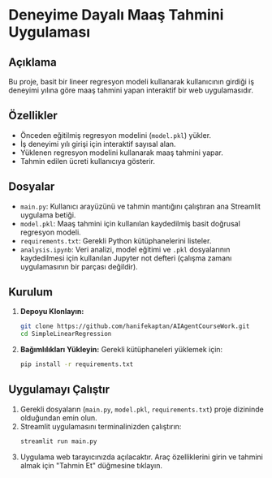 # Deneyime Dayalı Maaş Tahmini Uygulaması

## Açıklama

Bu proje, basit bir lineer regresyon modeli kullanarak kullanıcının girdiği iş deneyimi yılına göre maaş tahmini yapan interaktif bir web uygulamasıdır.

## Özellikler

-   Önceden eğitilmiş regresyon modelini (`model.pkl`) yükler.
-   İş deneyimi yılı girişi için interaktif sayısal alan.
-   Yüklenen regresyon modelini kullanarak maaş tahmini yapar.
-   Tahmin edilen ücreti kullanıcıya gösterir.

## Dosyalar

- `main.py`: Kullanıcı arayüzünü ve tahmin mantığını çalıştıran ana Streamlit uygulama betiği.
- `model.pkl`: Maaş tahmini için kullanılan kaydedilmiş basit doğrusal regresyon modeli.
- `requirements.txt`: Gerekli Python kütüphanelerini listeler.
- `analysis.ipynb`: Veri analizi, model eğitimi ve `.pkl` dosyalarının kaydedilmesi için kullanılan Jupyter not defteri (çalışma zamanı uygulamasının bir parçası değildir).

## Kurulum

1.  **Depoyu Klonlayın:**
    ```bash
    git clone https://github.com/hanifekaptan/AIAgentCourseWork.git
    cd SimpleLinearRegression
    ```

2.  **Bağımlılıkları Yükleyin:**
    Gerekli kütüphaneleri yüklemek için:
    ```bash
    pip install -r requirements.txt
    ```

## Uygulamayı Çalıştır

1.  Gerekli dosyaların (`main.py`, `model.pkl`, `requirements.txt`) proje dizininde olduğundan emin olun.
2.  Streamlit uygulamasını terminalinizden çalıştırın:
    ```bash
    streamlit run main.py
    ```
3.  Uygulama web tarayıcınızda açılacaktır. Araç özelliklerini girin ve tahmini almak için "Tahmin Et" düğmesine tıklayın.
